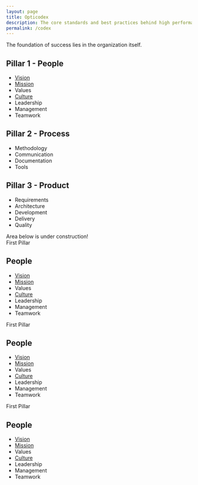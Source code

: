 ```yaml
---
layout: page
title: Opticodex
description: The core standards and best practices behind high performance IT organizations
permalink: /codex
---
```


The foundation of success lies in the organization itself.

<h2>Pillar 1 - People</h2>

<ul>
	<li><a href="{{ site.url }}/codex/vision">Vision</a></li>
	<li><a href="{{ site.url }}/codex/mission">Mission</a></li>
	<li>Values</li>
	<li><a href="{{ site.url }}/codex/culture">Culture</a></li>
	<li>Leadership</li>
	<li>Management</li>
	<li>Teamwork</li>
</ul>


<h2>Pillar 2 - Process</h2>

<ul>
	<li>Methodology</li>
	<li>Communication</li>
	<li>Documentation</li>
	<li>Tools</li>
</ul>


<h2>Pillar 3 - Product</h2>

<ul>
	<li>Requirements</li>
	<li>Architecture</li>
	<li>Development</li>
	<li>Delivery</li>
	<li>Quality</li>
</ul>

<!-- TODO: VC: Business value / business case -->

<!-- TODO: VC -->

<!--
foundations

-->


<p>



<div class="alert alert-info" role="alert">
  Area below is under construction!
</div>

<div class="card bg-light mb-3" style="">
	<div class="card-header">First Pillar</div>
	<div class="card-body">
		<h2 class="card-title">People</h4>
		<p class="card-text">
			<ul>
				<li><a href="{{ site.url }}/codex/vision">Vision</a></li>
				<li><a href="{{ site.url }}/codex/mission">Mission</a></li>
				<li>Values</li>
				<li><a href="{{ site.url }}/codex/culture">Culture</a></li>
				<li>Leadership</li>
				<li>Management</li>
				<li>Teamwork</li>
			</ul>
		</p>
	</div>
</div>

<div class="card bg-light mb-3" style="">
	<div class="card-header">First Pillar</div>
	<div class="card-body">
		<h2 class="card-title">People</h4>
		<p class="card-text">
			<ul>
				<li><a href="{{ site.url }}/codex/vision">Vision</a></li>
				<li><a href="{{ site.url }}/codex/mission">Mission</a></li>
				<li>Values</li>
				<li><a href="{{ site.url }}/codex/culture">Culture</a></li>
				<li>Leadership</li>
				<li>Management</li>
				<li>Teamwork</li>
			</ul>
		</p>
	</div>
</div>

<div class="card bg-light mb-3" style="">
	<div class="card-header">First Pillar</div>
	<div class="card-body">
		<h2 class="card-title">People</h4>
		<p class="card-text">
			<ul>
				<li><a href="{{ site.url }}/codex/vision">Vision</a></li>
				<li><a href="{{ site.url }}/codex/mission">Mission</a></li>
				<li>Values</li>
				<li><a href="{{ site.url }}/codex/culture">Culture</a></li>
				<li>Leadership</li>
				<li>Management</li>
				<li>Teamwork</li>
			</ul>
		</p>
	</div>
</div>


